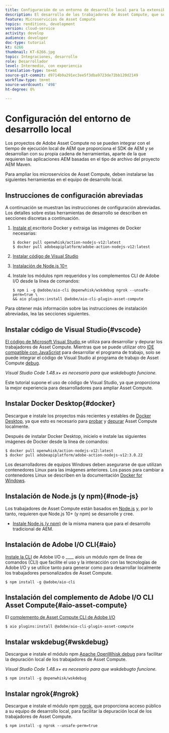 ```yaml
---
title: Configuración de un entorno de desarrollo local para la extensibilidad de Asset Compute
description: El desarrollo de los trabajadores de Asset Compute, que son aplicaciones JavaScript de Node.js, requiere herramientas de desarrollo específicas que difieren del desarrollo tradicional de AEM, que van desde Node.js y varios módulos npm hasta Docker Desktop y Microsoft Visual Studio Code.
feature: Microservicios de Asset Compute
topics: renditions, development
version: cloud-service
activity: develop
audience: developer
doc-type: tutorial
kt: 6266
thumbnail: KT-6266.jpg
topic: Integraciones, desarrollo
role: Desarrollador
level: Intermedio, con experiencia
translation-type: tm+mt
source-git-commit: d9714b9a291ec3ee5f3dba9723de72bb120d2149
workflow-type: tm+mt
source-wordcount: '498'
ht-degree: 0%

---
```



# Configuración del entorno de desarrollo local

Los proyectos de Adobe Asset Compute no se pueden integrar con el tiempo de ejecución local de AEM que proporciona el SDK de AEM y se desarrollan con su propia cadena de herramientas, aparte de la que requieren las aplicaciones AEM basadas en el tipo de archivo del proyecto AEM Maven.

Para ampliar los microservicios de Asset Compute, deben instalarse las siguientes herramientas en el equipo de desarrollo local.

## Instrucciones de configuración abreviadas

A continuación se muestran las instrucciones de configuración abreviadas. Los detalles sobre estas herramientas de desarrollo se describen en secciones discretas a continuación.

1. [Instale el ](https://www.docker.com/products/docker-desktop) escritorio Docker y extraiga las imágenes de Docker necesarias:

   ```
   $ docker pull openwhisk/action-nodejs-v12:latest
   $ docker pull adobeapiplatform/adobe-action-nodejs-v12:latest
   ```

1. [Instalar código de Visual Studio](https://code.visualstudio.com/download)
1. [Instalación de Node.js 10+](../../local-development-environment/development-tools.md#node-js)
1. Instale los módulos npm requeridos y los complementos CLI de Adobe I/O desde la línea de comandos:

   ```
   $ npm i -g @adobe/aio-cli @openwhisk/wskdebug ngrok --unsafe-perm=true \
   && aio plugins:install @adobe/aio-cli-plugin-asset-compute
   ```

Para obtener más información sobre las instrucciones de instalación abreviadas, lea las secciones siguientes.

## Instalar código de Visual Studio{#vscode}

[El código de Microsoft Visual Studio ](https://code.visualstudio.com/download) se utiliza para desarrollar y depurar los trabajadores de Asset Compute. Mientras que se puede utilizar otro [IDE compatible con JavaScript](../../local-development-environment/development-tools.md#set-up-the-development-ide) para desarrollar el programa de trabajo, solo se puede integrar el código de Visual Studio al programa de trabajo de Asset Compute [debug](../test-debug/debug.md).

_Visual Studio Code 1.48.x+ es necesario para que  [](#wskdebug) wskdebugto funcione._

Este tutorial supone el uso de código de Visual Studio, ya que proporciona la mejor experiencia para desarrolladores para ampliar Asset Compute.

## Instalar Docker Desktop{#docker}

Descargue e instale los proyectos más recientes y estables de [Docker Desktop](https://www.docker.com/products/docker-desktop), ya que esto es necesario para [probar](../test-debug/test.md) y [depurar](../test-debug/debug.md) Asset Compute localmente.

Después de instalar Docker Desktop, inícielo e instale las siguientes imágenes de Docker desde la línea de comandos:

```
$ docker pull openwhisk/action-nodejs-v12:latest
$ docker pull adobeapiplatform/adobe-action-nodejs-v12:3.0.22
```

Los desarrolladores de equipos Windows deben asegurarse de que utilizan contenedores Linux para las imágenes anteriores. Los pasos para cambiar a contenedores Linux se describen en la documentación [Docker for Windows](https://docs.docker.com/docker-for-windows/).

## Instalación de Node.js (y npm){#node-js}

Los trabajadores de Asset Compute están basados en [Node.js](https://nodejs.org/) y, por lo tanto, requieren que Node.js 10+ (y npm) se desarrolle y cree.

+ [Instale Node.js (y npm)](../../local-development-environment/development-tools.md#node-js)  de la misma manera que para el desarrollo tradicional de AEM.

## Instalación de Adobe I/O CLI{#aio}

[Instale la CLI](../../local-development-environment/development-tools.md#aio-cli) de Adobe I/O o  ____ aiois un módulo npm de línea de comandos (CLI) que facilite el uso y la interacción con las tecnologías de Adobe I/O y se utilice tanto para generar como para desarrollar localmente los trabajadores personalizados de Asset Compute.

```
$ npm install -g @adobe/aio-cli
```

## Instalación del complemento de Adobe I/O CLI Asset Compute{#aio-asset-compute}

El [complemento de Asset Compute CLI de Adobe I/O](https://github.com/adobe/aio-cli-plugin-asset-compute)

```
$ aio plugins:install @adobe/aio-cli-plugin-asset-compute
```

## Instalar wskdebug{#wskdebug}

Descargue e instale el módulo npm [Apache OpenWhisk debug](https://www.npmjs.com/package/@openwhisk/wskdebug) para facilitar la depuración local de los trabajadores de Asset Compute.

_Visual Studio Code 1.48.x+ es necesario para que  [](#wskdebug) wskdebugto funcione._

```
$ npm install -g @openwhisk/wskdebug
```

## Instalar ngrok{#ngrok}

Descargue e instale el módulo npm [ngrok](https://www.npmjs.com/package/ngrok), que proporciona acceso público a su equipo de desarrollo local, para facilitar la depuración local de los trabajadores de Asset Compute.

```
$ npm install -g ngrok --unsafe-perm=true
```
